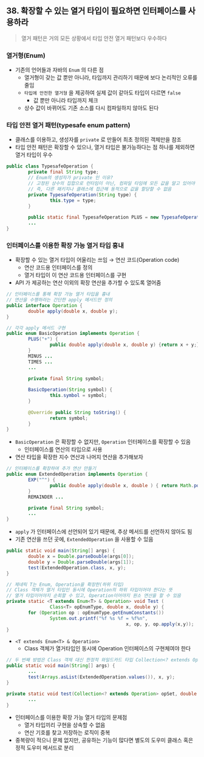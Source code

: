 ## 38. 확장할 수 있는 열거 타입이 필요하면 인터페이스를 사용하라

> 열거 패턴은 거의 모든 상황에서 타입 안전 열거 패턴보다 우수하다
>

### 열거형(Enum)

- 기존의 언어들과 자바의 `Enum` 의 다른 점
    - 열거형이 갖는 값 뿐만 아니라, 타입까지 관리하기 때문에 보다 논리적인 오류를 줄임
    - `타입에 안전한 열거형` 을 제공하여 실제 값이 같아도 타입이 다르면 `false`
        - 값 뿐만 아니라 타입까지 체크
    - 상수 값이 바뀌어도 기존 소스를 다시 컴파일하지 않아도 된다


### 타입 안전 열거 패턴(typesafe enum pattern)

- 클래스를 이용하고, 생성자를 `private` 로 만들어 최초 정의된 객체만을 참조
- 타입 안전 패턴은 확장할 수 있으나, 열거 타입은 불가능하다는 점 하나를 제외하면 열거 타입이 우수

```java
public class TypesafeOperation {
		private final String type;
		// Enum의 생성자가 private 인 이유?
		// 고정된 상수의 집합으로 런타임이 아닌, 컴파일 타임에 모든 값을 알고 있어야 하기 때문에
		// 즉, 다른 패키지나 클래스에 접근해 동적으로 값을 할당할 수 없음
		private TypesafeOperation(String type) {
				this.type = type;		
		}
		
		public static final TypesafeOperation PLUS = new TypesafeOperation("+");
		...
}
```

### 인터페이스를 이용한 확장 가능 열거 타입 흉내

- 확장할 수 있는 열거 타입이 어울리는 쓰임 → 연산 코드(Operation code)
    - 연산 코드용 인터페이스를 정의
    - 열거 타입이 이 연산 코드용 인터페이스를 구현
- API  가 제공하는 연산 이외의 확장 연산을 추가할 수 있도록 열어줌

```java
// 인터페이스를 통해 확장 가능 열거 타입을 흉내
// 연산을 수행하라는 간단한 apply 메서드만 정의
public interface Operation {
		double apply(double x, double y);
}

// 각각 apply 메서드 구현
public enum BasicOperation implements Operation {
		PLUS("+") {
				public double apply(double x, double y) {return x + y;}
		}
		MINUS ...
		TIMES ...
		...

		private final String symbol;
	
		BasicOperation(String symbol) {
				this.symbol = symbol;
		}
	
		@Override public String toString() {
				return symbol;
		}
}
```

- `BasicOperation` 은 확장할 수 없지만, `Operation` 인터페이스를 확장할 수 있음
    - 인터페이스를 연산의 타입으로 사용
- 연산 타입을 확장한 지수 연산과 나머지 연산을 추가해보자

```java
// 인터페이스를 확장하여 추가 연산 만들기
public enum ExtendedOperation implements Operation {
		EXP("^") {
				public double apply(double x, double ) { return Math.pow(x, y);}
		}
		REMAINDER ...

		private final String symbol;
		...
}
```

- `apply` 가 인터페이스에 선언되어 있기 때문에, 추상 메서드를 선언하지 않아도 됨
- 기존 연산을 쓰던 곳에, `ExtendedOperation` 을 사용할 수 있음

```java
public static void main(String[] args) {
		double x = Double.parseDouble(args[0]);
		double y = Double.parseDouble(args[1]);
		test(ExtendedOperation.class, x, y);
}

// 제네릭 T는 Enum, Operation을 확장한(하위 타입)
// Class 객체가 열거 타입인 동시에 Operation의 하위 타입이어야 한다는 뜻
// 열거 타입이어야지 순회할 수 있고, Operation이어야지 원소 연산을 할 수 있음
private static <T extends Enum<T> & Operation> void Test (
				Class<T> opEnumType, double x, double y) {
		for (Operation op : opEnumType.getEnumConstants())
				System.out.printf("%f %s %f = %f%n",
											x, op, y, op.apply(x,y));
}
```

- `<T extends Enum<T> & Operation>`
    - Class 객체가 열거타입인 동시에 Operation 인터페이스의 구현체여야 한다

```java
// 두 번째 방법은 Class 객체 대신 한정적 와일드카드 타입 Collection<? extends Operation>을 넘김
public static void main(String[] args) {
		...
		test(Arrays.asList(ExtendedOperation.values()), x, y);
}

private static void test(Collection<? extends Operation> opSet, double x, double y) {
		...
}
```

- 인터페이스를 이용한 확장 가능 열거 타입의 문제점
    - 열거 타입끼리 구현을 상속할 수 없음
    - 연산 기호를 찾고 저장하는 로직이 중복
- 중복량이 적으니 문제 없지만, 공유하는 기능이 많다면 별도의 도우미 클래스 혹은 정적 도우미 메서드로 분리